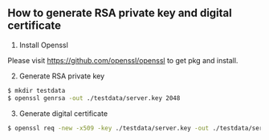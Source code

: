 ## How to generate RSA private key and digital certificate

1. Install Openssl

Please visit https://github.com/openssl/openssl to get pkg and install.

2. Generate RSA private key

```sh
$ mkdir testdata
$ openssl genrsa -out ./testdata/server.key 2048
```

3. Generate digital certificate

```sh
$ openssl req -new -x509 -key ./testdata/server.key -out ./testdata/server.pem -days 365
```












